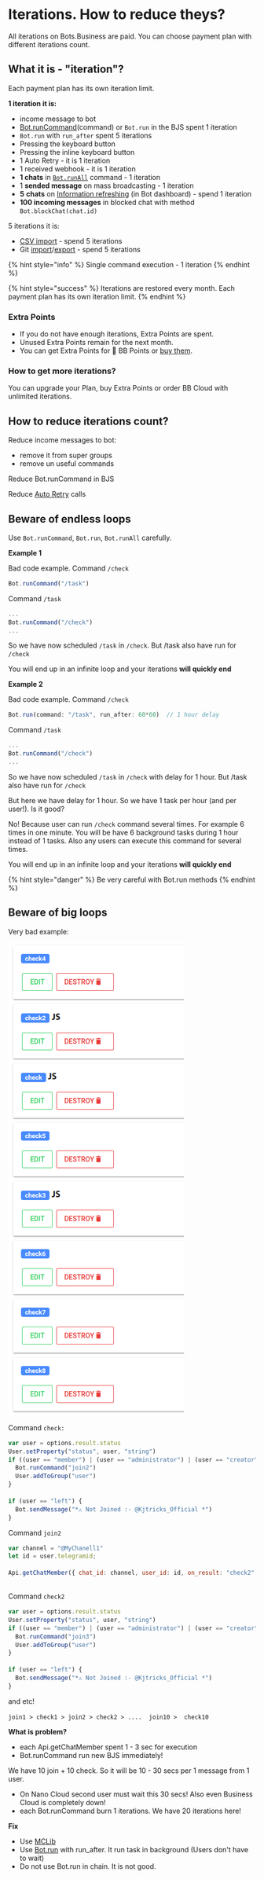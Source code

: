 # Iterations. How to reduce theys?

All iterations on Bots.Business are paid. You can choose payment plan with different iterations count.

## What it is - "iteration"?

Each payment plan has its own iteration limit.

**1 iteration it is:**

* income message to bot
* [Bot.runCommand](https://help.bots.business/scenarios-and-bjs/bot-functions)(command) or `Bot.run` in the BJS spent 1 iteration
* `Bot.run` with `run_after` spent 5 iterations
* Pressing the keyboard button
* Pressing the inline keyboard button
* 1 Auto Retry - it is 1 iteration
* 1 received webhook - it is 1 iteration
* **1 chats** in [`Bot.runAll`](https://help.bots.business/scenarios-and-bjs/bot-functions#bot-runall-options) command - 1 iteration
* 1 **sended message** on mass broadcasting - 1 iteration
* **5** **chats** on [Information refreshing](https://help.bots.business/bot-information) (in Bot dashboard) - spend 1 iteration
* **100 incoming messages** in blocked chat with method `Bot.blockChat(chat.id)`



5 iterations it is:

* [CSV import](https://help.bots.business/create-bot-from-google-table) - spend 5 iterations
* Git [import](https://help.bots.business/git/import-bot-from-git-repository)/[export](https://help.bots.business/git/export-bot-to-git-repository) - spend 5 iterations



{% hint style="info" %}
Single command execution - 1 iteration
{% endhint %}

{% hint style="success" %}
Iterations are restored every month. Each payment plan has its own iteration limit.
{% endhint %}

### Extra Points

* If you do not have enough iterations, Extra Points are spent.
* Unused Extra Points remain for the next month.
* You can get Extra Points for 💎 BB Points or [buy them](https://t.me/BotsBusinessAdminBot).



### How to get more iterations?

You can upgrade your Plan, buy Extra Points or order BB Cloud with unlimited iterations.



## How to reduce iterations count?

Reduce income messages to bot:

* remove it from super groups
* remove un useful commands

Reduce Bot.runCommand in BJS

Reduce [Auto Retry](https://help.bots.business/commands/auto-retry) calls

## Beware of endless loops

Use `Bot.runCommand`, `Bot.run`, `Bot.runAll` carefully.&#x20;

**Example 1**

Bad code example. Command `/check`

```javascript
Bot.runCommand("/task")
```

Command `/task`

```javascript
...
Bot.runCommand("/check")
...
```

So we have now scheduled `/task` in `/check`. But /task also have run for `/check`

You will end up in an infinite loop and your iterations **will quickly end**

**Example 2**

Bad code example. Command `/check`

```javascript
Bot.run(command: "/task", run_after: 60*60)  // 1 hour delay


```

Command `/task`

```javascript
...
Bot.runCommand("/check")
...
```

So we have now scheduled `/task` in `/check` with delay for 1 hour. But /task also have run for `/check`

But here we have delay for 1 hour. So we have 1 task per hour (and per user!). Is it good?

No! Because user can run `/check` command several times. For example 6 times in one minute. You will be have 6 background tasks during 1 hour instead of 1 tasks. Also any users can execute this command for several times.

You will end up in an infinite loop and your iterations **will quickly end**

{% hint style="danger" %}
Be very careful with Bot.run methods
{% endhint %}



## Beware of **big** loops

Very bad example:

![](<.gitbook/assets/image (54).png>)

Command `check:`

```javascript
var user = options.result.status
User.setProperty("status", user, "string")
if ((user == "member") | (user == "administrator") | (user == "creator")) {
  Bot.runCommand("join2")
  User.addToGroup("user")
}

if (user == "left") {
  Bot.sendMessage("*⚠️ Not Joined :- @Kjtricks_Official *")
}
```

Command `join2`

```javascript
var channel = "@MyChanell1"
let id = user.telegramid;

Api.getChatMember({ chat_id: channel, user_id: id, on_result: "check2" })
```



\
Command `check2`

```javascript
var user = options.result.status
User.setProperty("status", user, "string")
if ((user == "member") | (user == "administrator") | (user == "creator")) {
  Bot.runCommand("join3")
  User.addToGroup("user")
}

if (user == "left") {
  Bot.sendMessage("*⚠️ Not Joined :- @Kjtricks_Official *")
}
```

and etc!

`join1 > check1 > join2 > check2 > ....  join10 >  check10`

**What is problem?**

* each Api.getChatMember spent 1 - 3 sec for execution
* Bot.runCommand run new BJS immediately!

We have 10 join + 10 check. So it will be 10 - 30 secs per 1 message from 1 user.&#x20;

* On Nano Cloud second user must wait this 30 secs! Also even Business Cloud is completely down!
* each Bot.runCommand burn 1 iterations. We have 20 iterations here!

**Fix**

* Use [MCLib](libs/membershipchecker.md)
* Use [Bot.run](bjs/bot-functions.md#bot-run-params) with run\_after. It run task in background (Users don't have to wait)
* Do not use Bot.run in chain. It is not good.&#x20;

&#x20;
